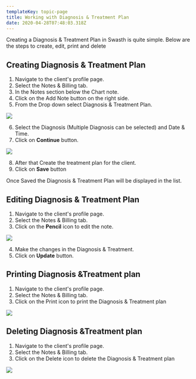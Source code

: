 ```yaml
---
templateKey: topic-page
title: Working with Diagnosis & Treatment Plan
date: 2020-04-28T07:48:03.318Z
---
```

Creating a Diagnosis & Treatment Plan in Swasth  is quite simple. Below are the steps to create, edit, print and delete 

## Creating Diagnosis & Treatment Plan

1. Navigate to the client's profile page.
2. Select the Notes & Billing tab.
3. In the Notes section below the Chart note.
4. Click on the Add Note button on the right side.
5. From the Drop down select Diagnosis & Treatment Plan.

![](/img/dt_1.png)

6. Select the Diagnosis (Multiple Diagnosis can be selected) and Date & Time.
7. Click on **Continue** button. 

![](/img/dt_2.png)

8. After that Create the treatment plan for the client.
9. Click on **Save** button

Once Saved the Diagnosis & Treatment Plan will be displayed in the list.

## Editing Diagnosis & Treatment Plan

1. Navigate to the client's profile page.
2. Select the Notes & Billing tab.
3. Click on the **Pencil** icon to edit the note.

![](/img/dt_4.png)

4. Make the changes in the Diagnosis & Treatment.
5. Click on **Update** button.

## Printing Diagnosis &Treatment plan

1. Navigate to the client's profile page.
2. Select the Notes & Billing tab.
3. Click on the Print icon to print the Diagnosis & Treatment plan

![](/img/dt_3.png)

## Deleting Diagnosis &Treatment plan

1. Navigate to the client's profile page.
2. Select the Notes & Billing tab.
3. Click on the Delete icon to delete the Diagnosis & Treatment plan

![](/img/dt_3.png)
